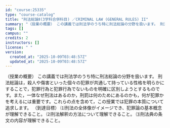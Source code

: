 ```yaml
---
id: "course:25335"
type: "course-catalog"
title: "刑法総論Ⅱ(3学科合併科目) ／CRIMINAL LAW (GENERAL RULES) II"
summary: "（授業の概要） この講義では刑法学のうち特に刑法総論の分野を扱います。 刑法総論は，殺人や傷害といった個々の犯罪が共通して持っている性格を明らかにすることで，犯罪行為と犯罪行為でないものを明確に区別しようとするものです。また，一体なぜ刑法は…"
tags: []
campus: ""
credits: 2
instructors: []
license: " "
version:
  created_at: "2025-10-09T03:48:57Z"
  updated_at: "2025-10-09T03:48:57Z"
---
```


（授業の概要） この講義では刑法学のうち特に刑法総論の分野を扱います。 刑法総論は，殺人や傷害といった個々の犯罪が共通して持っている性格を明らかにすることで，犯罪行為と犯罪行為でないものを明確に区別しようとするものです。また，一体なぜ刑法はあるのか，刑罰は何のためにあるのかも，何が犯罪かを考えるには重要です。これらの点を含めて，この授業では犯罪の本質について追求します。 （到達目標） ⑴刑法の全体像がイメージでき、犯罪論の基本概念が理解できること。 ⑵刑法解釈の方法について理解できること。 ⑶刑法典の条文の内容が理解できること。
